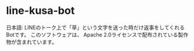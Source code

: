 # line-kusa-bot

日本語:
LINEのトーク上で「草」という文字を送った時だけ返事をしてくれるBotです。
このソフトウェアは、 Apache 2.0ライセンスで配布されている製作物が含まれています。
